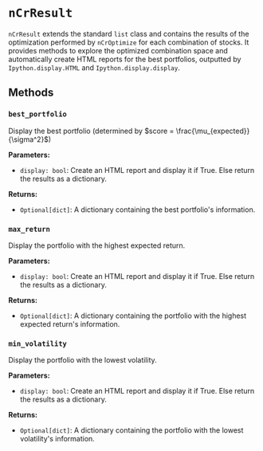 # `nCrResult`
`nCrResult` extends the standard `list` class and contains the results of the optimization performed by `nCrOptimize`
for each combination of stocks. It provides methods to explore the optimized combination space and automatically create
HTML reports for the best portfolios, outputted by `Ipython.display.HTML` and `Ipython.display.display`.

## Methods
### `best_portfolio`
Display the best portfolio (determined by $score = \frac{\mu_{expected}}{\sigma^2}$)

__Parameters:__
- `display: bool`: Create an HTML report and display it if True. Else return the results as a dictionary.

__Returns:__
- `Optional[dict]`: A dictionary containing the best portfolio's information.

### `max_return`
Display the portfolio with the highest expected return.

__Parameters:__
- `display: bool`: Create an HTML report and display it if True. Else return the results as a dictionary.

__Returns:__
- `Optional[dict]`: A dictionary containing the portfolio with the highest expected return's information.

### `min_volatility`
Display the portfolio with the lowest volatility.

__Parameters:__
- `display: bool`: Create an HTML report and display it if True. Else return the results as a dictionary.

__Returns:__
- `Optional[dict]`: A dictionary containing the portfolio with the lowest volatility's information.
